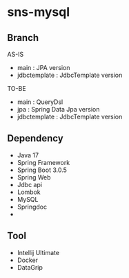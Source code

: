 # sns-mysql

## Branch
AS-IS  
- main : JPA version  
- jdbctemplate : JdbcTemplate version  
  
TO-BE  
- main : QueryDsl  
- jpa : Spring Data Jpa version  
- jdbctemplate : JdbcTemplate version  
  
## Dependency
- Java 17
- Spring Framework
- Spring Boot 3.0.5
- Spring Web
- Jdbc api
- Lombok
- MySQL
- Springdoc
- 

## Tool
- Intellij Ultimate
- Docker
- DataGrip
